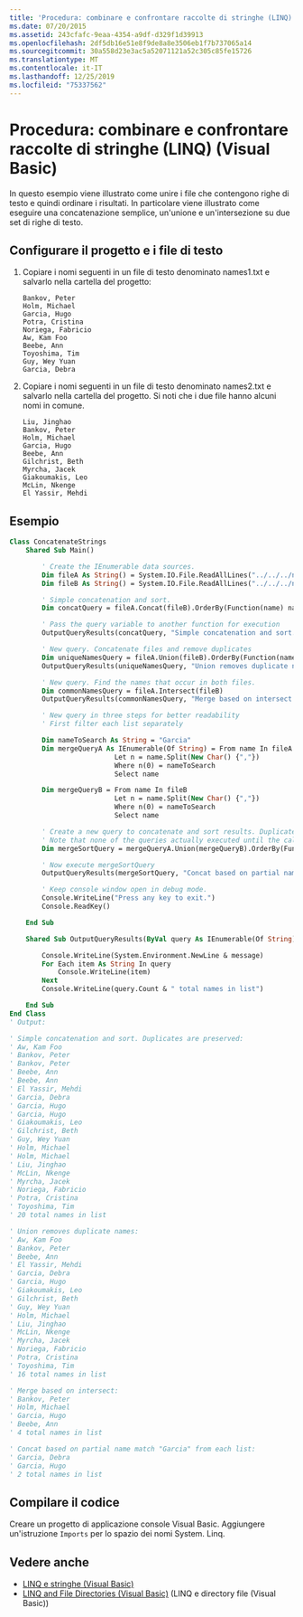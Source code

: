 ```yaml
---
title: 'Procedura: combinare e confrontare raccolte di stringhe (LINQ)'
ms.date: 07/20/2015
ms.assetid: 243cfafc-9eaa-4354-a9df-d329f1d39913
ms.openlocfilehash: 2df5db16e51e8f9de8a8e3506eb1f7b737065a14
ms.sourcegitcommit: 30a558d23e3ac5a52071121a52c305c85fe15726
ms.translationtype: MT
ms.contentlocale: it-IT
ms.lasthandoff: 12/25/2019
ms.locfileid: "75337562"
---
```

# <a name="how-to-combine-and-compare-string-collections-linq-visual-basic"></a>Procedura: combinare e confrontare raccolte di stringhe (LINQ) (Visual Basic)

In questo esempio viene illustrato come unire i file che contengono righe di testo e quindi ordinare i risultati. In particolare viene illustrato come eseguire una concatenazione semplice, un'unione e un'intersezione su due set di righe di testo.

## <a name="set-up-the-project-and-the-text-files"></a>Configurare il progetto e i file di testo

1. Copiare i nomi seguenti in un file di testo denominato names1.txt e salvarlo nella cartella del progetto:

    ```text
    Bankov, Peter
    Holm, Michael
    Garcia, Hugo
    Potra, Cristina
    Noriega, Fabricio
    Aw, Kam Foo
    Beebe, Ann
    Toyoshima, Tim
    Guy, Wey Yuan
    Garcia, Debra
    ```

2. Copiare i nomi seguenti in un file di testo denominato names2.txt e salvarlo nella cartella del progetto. Si noti che i due file hanno alcuni nomi in comune.

    ```text
    Liu, Jinghao
    Bankov, Peter
    Holm, Michael
    Garcia, Hugo
    Beebe, Ann
    Gilchrist, Beth
    Myrcha, Jacek
    Giakoumakis, Leo
    McLin, Nkenge
    El Yassir, Mehdi
    ```

## <a name="example"></a>Esempio

```vb
Class ConcatenateStrings
    Shared Sub Main()

        ' Create the IEnumerable data sources.
        Dim fileA As String() = System.IO.File.ReadAllLines("../../../names1.txt")
        Dim fileB As String() = System.IO.File.ReadAllLines("../../../names2.txt")

        ' Simple concatenation and sort.
        Dim concatQuery = fileA.Concat(fileB).OrderBy(Function(name) name)

        ' Pass the query variable to another function for execution
        OutputQueryResults(concatQuery, "Simple concatenation and sort. Duplicates are preserved:")

        ' New query. Concatenate files and remove duplicates
        Dim uniqueNamesQuery = fileA.Union(fileB).OrderBy(Function(name) name)
        OutputQueryResults(uniqueNamesQuery, "Union removes duplicate names:")

        ' New query. Find the names that occur in both files.
        Dim commonNamesQuery = fileA.Intersect(fileB)
        OutputQueryResults(commonNamesQuery, "Merge based on intersect: ")

        ' New query in three steps for better readability
        ' First filter each list separately

        Dim nameToSearch As String = "Garcia"
        Dim mergeQueryA As IEnumerable(Of String) = From name In fileA
                          Let n = name.Split(New Char() {","})
                          Where n(0) = nameToSearch
                          Select name

        Dim mergeQueryB = From name In fileB
                          Let n = name.Split(New Char() {","})
                          Where n(0) = nameToSearch
                          Select name

        ' Create a new query to concatenate and sort results. Duplicates are removed in Union.
        ' Note that none of the queries actually executed until the call to OutputQueryResults.
        Dim mergeSortQuery = mergeQueryA.Union(mergeQueryB).OrderBy(Function(str) str)

        ' Now execute mergeSortQuery
        OutputQueryResults(mergeSortQuery, "Concat based on partial name match """ & nameToSearch & """ from each list:")

        ' Keep console window open in debug mode.
        Console.WriteLine("Press any key to exit.")
        Console.ReadKey()

    End Sub

    Shared Sub OutputQueryResults(ByVal query As IEnumerable(Of String), ByVal message As String)

        Console.WriteLine(System.Environment.NewLine & message)
        For Each item As String In query
            Console.WriteLine(item)
        Next
        Console.WriteLine(query.Count & " total names in list")

    End Sub
End Class
' Output:

' Simple concatenation and sort. Duplicates are preserved:
' Aw, Kam Foo
' Bankov, Peter
' Bankov, Peter
' Beebe, Ann
' Beebe, Ann
' El Yassir, Mehdi
' Garcia, Debra
' Garcia, Hugo
' Garcia, Hugo
' Giakoumakis, Leo
' Gilchrist, Beth
' Guy, Wey Yuan
' Holm, Michael
' Holm, Michael
' Liu, Jinghao
' McLin, Nkenge
' Myrcha, Jacek
' Noriega, Fabricio
' Potra, Cristina
' Toyoshima, Tim
' 20 total names in list

' Union removes duplicate names:
' Aw, Kam Foo
' Bankov, Peter
' Beebe, Ann
' El Yassir, Mehdi
' Garcia, Debra
' Garcia, Hugo
' Giakoumakis, Leo
' Gilchrist, Beth
' Guy, Wey Yuan
' Holm, Michael
' Liu, Jinghao
' McLin, Nkenge
' Myrcha, Jacek
' Noriega, Fabricio
' Potra, Cristina
' Toyoshima, Tim
' 16 total names in list

' Merge based on intersect:
' Bankov, Peter
' Holm, Michael
' Garcia, Hugo
' Beebe, Ann
' 4 total names in list

' Concat based on partial name match "Garcia" from each list:
' Garcia, Debra
' Garcia, Hugo
' 2 total names in list
```

## <a name="compile-the-code"></a>Compilare il codice

Creare un progetto di applicazione console Visual Basic. Aggiungere un'istruzione `Imports` per lo spazio dei nomi System. Linq.

## <a name="see-also"></a>Vedere anche

- [LINQ e stringhe (Visual Basic)](../../../../visual-basic/programming-guide/concepts/linq/linq-and-strings.md)
- [LINQ and File Directories (Visual Basic)](../../../../visual-basic/programming-guide/concepts/linq/linq-and-file-directories.md) (LINQ e directory file (Visual Basic))
